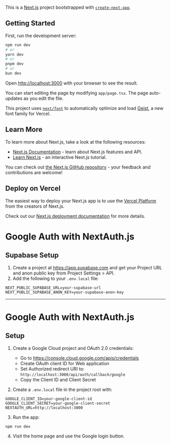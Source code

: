 This is a [Next.js](https://nextjs.org) project bootstrapped with [`create-next-app`](https://nextjs.org/docs/app/api-reference/cli/create-next-app).

## Getting Started

First, run the development server:

```bash
npm run dev
# or
yarn dev
# or
pnpm dev
# or
bun dev
```

Open [http://localhost:3000](http://localhost:3000) with your browser to see the result.

You can start editing the page by modifying `app/page.tsx`. The page auto-updates as you edit the file.

This project uses [`next/font`](https://nextjs.org/docs/app/building-your-application/optimizing/fonts) to automatically optimize and load [Geist](https://vercel.com/font), a new font family for Vercel.

## Learn More

To learn more about Next.js, take a look at the following resources:

- [Next.js Documentation](https://nextjs.org/docs) - learn about Next.js features and API.
- [Learn Next.js](https://nextjs.org/learn) - an interactive Next.js tutorial.

You can check out [the Next.js GitHub repository](https://github.com/vercel/next.js) - your feedback and contributions are welcome!

## Deploy on Vercel

The easiest way to deploy your Next.js app is to use the [Vercel Platform](https://vercel.com/new?utm_medium=default-template&filter=next.js&utm_source=create-next-app&utm_campaign=create-next-app-readme) from the creators of Next.js.

Check out our [Next.js deployment documentation](https://nextjs.org/docs/app/building-your-application/deploying) for more details.

# Google Auth with NextAuth.js

## Supabase Setup

1. Create a project at https://app.supabase.com and get your Project URL and anon public key from Project Settings > API.
2. Add the following to your `.env.local` file:

```
NEXT_PUBLIC_SUPABASE_URL=your-supabase-url
NEXT_PUBLIC_SUPABASE_ANON_KEY=your-supabase-anon-key
```

---

# Google Auth with NextAuth.js

## Setup

1. Create a Google Cloud project and OAuth 2.0 credentials:
   - Go to https://console.cloud.google.com/apis/credentials
   - Create OAuth client ID for Web application
   - Set Authorized redirect URI to: `http://localhost:3000/api/auth/callback/google`
   - Copy the Client ID and Client Secret

2. Create a `.env.local` file in the project root with:

```
GOOGLE_CLIENT_ID=your-google-client-id
GOOGLE_CLIENT_SECRET=your-google-client-secret
NEXTAUTH_URL=http://localhost:3000
```

3. Run the app:

```
npm run dev
```

4. Visit the home page and use the Google login button.
